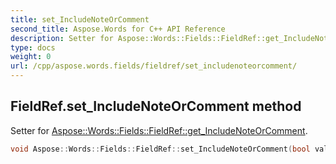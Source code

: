 ```yaml
---
title: set_IncludeNoteOrComment
second_title: Aspose.Words for C++ API Reference
description: Setter for Aspose::Words::Fields::FieldRef::get_IncludeNoteOrComment. 
type: docs
weight: 0
url: /cpp/aspose.words.fields/fieldref/set_includenoteorcomment/
---
```

## FieldRef.set_IncludeNoteOrComment method


Setter for [Aspose::Words::Fields::FieldRef::get_IncludeNoteOrComment](./get_includenoteorcomment/).

```cpp
void Aspose::Words::Fields::FieldRef::set_IncludeNoteOrComment(bool value)
```


